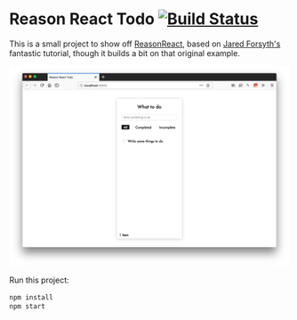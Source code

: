 # Reason React Todo [![Build Status](https://travis-ci.org/rhysforyou/reason-react-todo.svg?branch=master)](https://travis-ci.org/rhysforyou/reason-react-todo)

This is a small project to show off
[ReasonReact](https://reasonml.github.io/reason-react/), based on
[Jared Forsyth's](https://jaredforsyth.com/2017/07/05/a-reason-react-tutorial/)
fantastic tutorial, though it builds a bit on that original example.

![screenshot](https://raw.githubusercontent.com/rhysforyou/reason-react-todo/master/screenshot.png)

Run this project:

```
npm install
npm start
```
